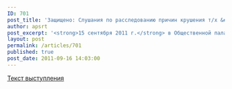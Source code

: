 ```yaml
---
ID: 701
post_title: 'Защищено: Слушания по расследованию причин крушения т/х &#034;Булгария&#034;'
author: apsrt
post_excerpt: '<strong>15 сентября 2011 г.</strong> в Общественной палате состоялись слушания &quot;О предварительных итогах общественного расследования причин крушения теплохода &quot;Булгария&quot;. На слушаниях выступил президент АПСРТ А.М. Зайцев. Текст выступления прилагается.'
layout: post
permalink: /articles/701
published: true
post_date: 2011-09-16 14:03:00
---
```

[Текст выступления][1]

 [1]: http://www.apsrt.ru/docs/2004.doc